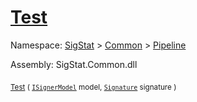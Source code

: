 # [Test](./IClassifier-100663477.md)

Namespace: [SigStat]() > [Common](./../../README.md) > [Pipeline](./../README.md)

Assembly: SigStat.Common.dll

<sub>[Test](./IClassifier-100663477.md) ( [`ISignerModel`](./../ISignerModel.md) model, [`Signature`](./../../Signature.md) signature )</sub>&nbsp;&nbsp;&nbsp;&nbsp;&nbsp;&nbsp;&nbsp;&nbsp;&nbsp;<sub></sub>
